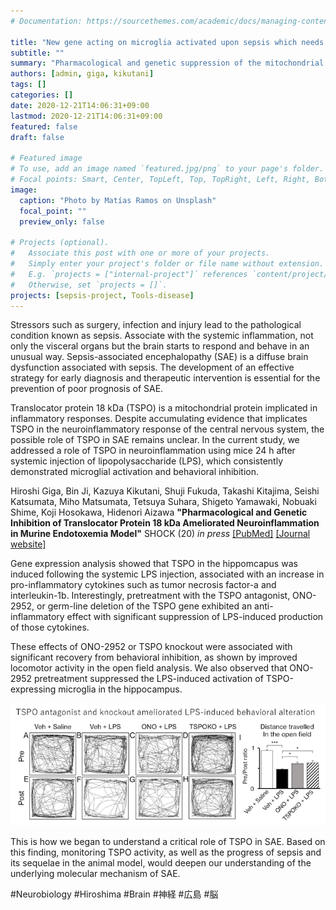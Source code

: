 ```yaml
---
# Documentation: https://sourcethemes.com/academic/docs/managing-content/

title: "New gene acting on microglia activated upon sepsis which needs critical care medicine."
subtitle: ""
summary: "Pharmacological and genetic suppression of the mitochondrial protein rescues the sepsis-associated brain damage"
authors: [admin, giga, kikutani]
tags: []
categories: []
date: 2020-12-21T14:06:31+09:00
lastmod: 2020-12-21T14:06:31+09:00
featured: false
draft: false

# Featured image
# To use, add an image named `featured.jpg/png` to your page's folder.
# Focal points: Smart, Center, TopLeft, Top, TopRight, Left, Right, BottomLeft, Bottom, BottomRight.
image:
  caption: "Photo by Matías Ramos on Unsplash"
  focal_point: ""
  preview_only: false

# Projects (optional).
#   Associate this post with one or more of your projects.
#   Simply enter your project's folder or file name without extension.
#   E.g. `projects = ["internal-project"]` references `content/project/deep-learning/index.md`.
#   Otherwise, set `projects = []`.
projects: [sepsis-project, Tools-disease]
---
```


Stressors such as surgery, infection and injury lead to the pathological condition known as sepsis. Associate with the systemic inflammation, not only the visceral organs but the brain starts to respond and behave in an unusual way. Sepsis-associated encephalopathy (SAE) is a diffuse brain dysfunction associated with sepsis. The development of an effective strategy for early diagnosis and therapeutic intervention is essential for the prevention of poor prognosis of SAE. 

Translocator protein 18 kDa (TSPO) is a mitochondrial protein implicated in inflammatory responses. Despite accumulating evidence that implicates TSPO in the neuroinflammatory response of the central nervous system, the possible role of TSPO in SAE remains unclear. In the current study, we addressed a role of TSPO in neuroinflammation using mice 24 h after systemic injection of lipopolysaccharide (LPS), which consistently demonstrated microglial activation and behavioral inhibition. 

Hiroshi Giga, Bin Ji, Kazuya Kikutani, Shuji Fukuda, Takashi Kitajima, Seishi Katsumata, Miho Matsumata, Tetsuya Suhara, Shigeto Yamawaki, Nobuaki Shime, Koji Hosokawa, Hidenori Aizawa __"Pharmacological and Genetic Inhibition of Translocator Protein 18 kDa Ameliorated Neuroinflammation in Murine Endotoxemia Model"__ SHOCK (20) _in press_
[[PubMed]](https://pubmed.ncbi.nlm.nih.gov/33351449/)  [[Journal website]](https://journals.lww.com/shockjournal/Abstract/9000/Pharmacological_and_Genetic_Inhibition_of.97339.aspx)

Gene expression analysis showed that TSPO in the hippomcapus was induced following the systemic LPS injection, associated with an increase in pro-inflammatory cytokines such as tumor necrosis factor-a and interleukin-1b. Interestingly, pretreatment with the TSPO antagonist, ONO-2952, or germ-line deletion of the TSPO gene exhibited an anti-inflammatory effect with significant suppression of LPS-induced production of those cytokines. 

These effects of ONO-2952 or TSPO knockout were associated with significant recovery from behavioral inhibition, as shown by improved locomotor activity in the open field analysis. We also observed that ONO-2952 pretreatment suppressed the LPS-induced activation of TSPO-expressing microglia in the hippocampus. 

![TSPO suppression improved behavioral alteration with systemic inflammation](behaviors.png)

This is how we began to understand a critical role of TSPO in SAE. Based on this finding, monitoring TSPO activity, as well as the progress of sepsis and its sequelae in the animal model, would deepen our understanding of the underlying molecular mechanism of SAE.

#Neurobiology #Hiroshima #Brain #神経 #広島 #脳